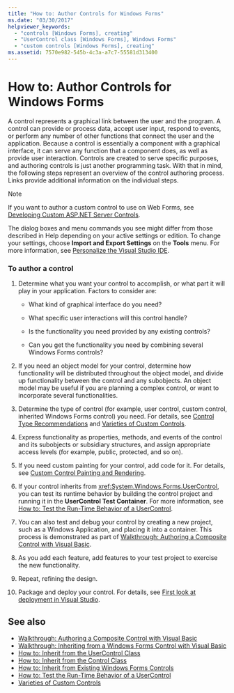 ```yaml
---
title: "How to: Author Controls for Windows Forms"
ms.date: "03/30/2017"
helpviewer_keywords: 
  - "controls [Windows Forms], creating"
  - "UserControl class [Windows Forms], Windows Forms"
  - "custom controls [Windows Forms], creating"
ms.assetid: 7570e982-545b-4c3a-a7c7-55581d313400
---
```

# How to: Author Controls for Windows Forms
A control represents a graphical link between the user and the program. A control can provide or process data, accept user input, respond to events, or perform any number of other functions that connect the user and the application. Because a control is essentially a component with a graphical interface, it can serve any function that a component does, as well as provide user interaction. Controls are created to serve specific purposes, and authoring controls is just another programming task. With that in mind, the following steps represent an overview of the control authoring process. Links provide additional information on the individual steps.  
  
> [!NOTE]
>  If you want to author a custom control to use on Web Forms, see [Developing Custom ASP.NET Server Controls](https://docs.microsoft.com/previous-versions/aspnet/zt27tfhy(v=vs.100)).  
>   
>  The dialog boxes and menu commands you see might differ from those described in Help depending on your active settings or edition. To change your settings, choose **Import and Export Settings** on the **Tools** menu. For more information, see [Personalize the Visual Studio IDE](/visualstudio/ide/personalizing-the-visual-studio-ide).  
  
### To author a control  
  
1. Determine what you want your control to accomplish, or what part it will play in your application. Factors to consider are:  
  
    - What kind of graphical interface do you need?  
  
    - What specific user interactions will this control handle?  
  
    - Is the functionality you need provided by any existing controls?  
  
    - Can you get the functionality you need by combining several Windows Forms controls?  
  
2. If you need an object model for your control, determine how functionality will be distributed throughout the object model, and divide up functionality between the control and any subobjects. An object model may be useful if you are planning a complex control, or want to incorporate several functionalities.  
  
3. Determine the type of control (for example, user control, custom control, inherited Windows Forms control) you need. For details, see [Control Type Recommendations](control-type-recommendations.md) and [Varieties of Custom Controls](varieties-of-custom-controls.md).  
  
4. Express functionality as properties, methods, and events of the control and its subobjects or subsidiary structures, and assign appropriate access levels (for example, public, protected, and so on).  
  
5. If you need custom painting for your control, add code for it. For details, see [Custom Control Painting and Rendering](custom-control-painting-and-rendering.md).  
  
6. If your control inherits from <xref:System.Windows.Forms.UserControl>, you can test its runtime behavior by building the control project and running it in the **UserControl Test Container**. For more information, see [How to: Test the Run-Time Behavior of a UserControl](how-to-test-the-run-time-behavior-of-a-usercontrol.md).  
  
7. You can also test and debug your control by creating a new project, such as a Windows Application, and placing it into a container. This process is demonstrated as part of [Walkthrough: Authoring a Composite Control with Visual Basic](walkthrough-authoring-a-composite-control-with-visual-basic.md).  
  
8. As you add each feature, add features to your test project to exercise the new functionality.  
  
9. Repeat, refining the design.  
  
10. Package and deploy your control. For details, see [First look at deployment in Visual Studio](/visualstudio/deployment/deploying-applications-services-and-components).  
  
## See also

- [Walkthrough: Authoring a Composite Control with Visual Basic](walkthrough-authoring-a-composite-control-with-visual-basic.md)
- [Walkthrough: Inheriting from a Windows Forms Control with Visual Basic](walkthrough-inheriting-from-a-windows-forms-control-with-visual-basic.md)
- [How to: Inherit from the UserControl Class](how-to-inherit-from-the-usercontrol-class.md)
- [How to: Inherit from the Control Class](how-to-inherit-from-the-control-class.md)
- [How to: Inherit from Existing Windows Forms Controls](how-to-inherit-from-existing-windows-forms-controls.md)
- [How to: Test the Run-Time Behavior of a UserControl](how-to-test-the-run-time-behavior-of-a-usercontrol.md)
- [Varieties of Custom Controls](varieties-of-custom-controls.md)
